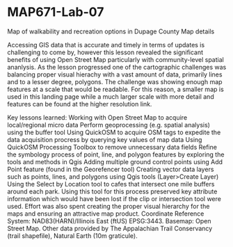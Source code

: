 # MAP671-Lab-07
Map of walkability and recreation options in Dupage County
Map details

Accessing GIS data that is accurate and timely in terms of updates is challenging to come by, however this lesson revealed the significant benefits of using Open Street Map particularly with community-level spatial ananlysis. As the lesson progressed one of the cartographic challenges was balancing proper visual hierachy with a vast amount of data, primarily lines and to a lesser degree, polygons. The challenge was showing enough map features at a scale that would be readable. For this reason, a smaller map is used in this landing page while a much larger scale with more detail and features can be found at the higher resolution link.

Key lessons learned:
Working with Open Street Map to acquire local/regional micro data
Perform geoprocessing (e.g. spatial analysis) using the buffer tool
Using QuickOSM to acquire OSM tags to expedite the data acquisition procress by querying key values of map data
Using QuickOSM Processing Toolbox to remove unnecessary data fields
Refine the symbology process of point, line, and polygon features by exploring the tools and methods in Qgis
Adding multiple ground control points using Add Point feature (found in the Georefencer tool)
Creating vector data layers such as points, lines, and polygons using Qgis tools (Layer>Create Layer)
Using the Select by Location tool to cafes that intersect one mile buffers around each park. Using this tool for this process preserved key attribute information which would have been lost if the clip or intersection tool were used.
Effort was also spent creating the proper visual hierarchy for the maps and ensuring an attractive map product. Coordinate Reference System: NAD83(HARN)/Illinois East (ftUS) EPSG:3443. Basemap: Open Street Map. Other data provided by The Appalachian Trail Conservancy (trail shapefile), Natural Earth (10m graticule).
